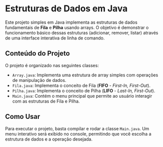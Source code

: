 # Estruturas de Dados em Java

Este projeto simples em Java implementa as estruturas de dados fundamentais de **Fila** e **Pilha** usando arrays. O objetivo é demonstrar o funcionamento básico dessas estruturas (adicionar, remover, listar) através de uma interface interativa de linha de comando.

## Conteúdo do Projeto

O projeto é organizado nas seguintes classes:

-   `Array.java`: Implementa uma estrutura de array simples com operações de manipulação de dados.
-   `Fila.java`: Implementa o conceito de Fila (**FIFO** - *First-In, First-Out*).
-   `Pilha.java`: Implementa o conceito de Pilha (**LIFO** - *Last-In, First-Out*).
-   `Main.java`: Contém o menu principal que permite ao usuário interagir com as estruturas de Fila e Pilha.

## Como Usar

Para executar o projeto, basta compilar e rodar a classe `Main.java`. Um menu interativo será exibido no console, permitindo que você escolha a estrutura de dados e a operação desejada.
